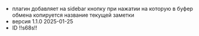 - плагин добавляет на sidebar кнопку при нажатии на которую в буфер обмена копируется название текущей заметки
- версия 1.1.0 2025-01-25
- ID !!s68s!!
